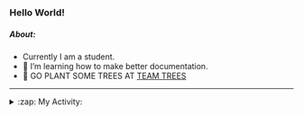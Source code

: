 ### Hello World!

##### About:
- Currently I am a student.
- 🌱 I’m learning how to make better documentation.
- 🌱 GO PLANT SOME TREES AT [TEAM TREES](https://teamtrees.org/)

---
<details>
  <summary>:zap: My Activity:</summary>
  
<!--START_SECTION:waka-->
![Code Time](http://img.shields.io/badge/Code%20Time-1%2C116%20hrs%2014%20mins-blue)

**I'm a Night 🦉** 

```text
🌞 Morning                1393 commits        ██░░░░░░░░░░░░░░░░░░░░░░░   09.20 % 
🌆 Daytime                5281 commits        █████████░░░░░░░░░░░░░░░░   34.89 % 
🌃 Evening                4325 commits        ███████░░░░░░░░░░░░░░░░░░   28.58 % 
🌙 Night                  4136 commits        ███████░░░░░░░░░░░░░░░░░░   27.33 % 
```
📅 **I'm Most Productive on Wednesday** 

```text
Monday                   2291 commits        ████░░░░░░░░░░░░░░░░░░░░░   15.14 % 
Tuesday                  1847 commits        ███░░░░░░░░░░░░░░░░░░░░░░   12.20 % 
Wednesday                3595 commits        ██████░░░░░░░░░░░░░░░░░░░   23.75 % 
Thursday                 1872 commits        ███░░░░░░░░░░░░░░░░░░░░░░   12.37 % 
Friday                   1515 commits        ███░░░░░░░░░░░░░░░░░░░░░░   10.01 % 
Saturday                 1369 commits        ██░░░░░░░░░░░░░░░░░░░░░░░   09.05 % 
Sunday                   2646 commits        ████░░░░░░░░░░░░░░░░░░░░░   17.48 % 
```


📊 **This Week I Spent My Time On** 

```text
🔥 Editors: 
VS Code                  6 hrs 2 mins        █████████████████████████   100.00 % 

🐱‍💻 Projects: 
praise                   4 hrs 7 mins        █████████████████░░░░░░░░   68.21 % 
CSF22                    1 hr 26 mins        ██████░░░░░░░░░░░░░░░░░░░   23.98 % 
os-lab                   25 mins             ██░░░░░░░░░░░░░░░░░░░░░░░   07.00 % 
ai                       2 mins              ░░░░░░░░░░░░░░░░░░░░░░░░░   00.81 % 
```


 Last Updated on 25/04/2023 20:08:19 UTC
<!--END_SECTION:waka-->
</details>
